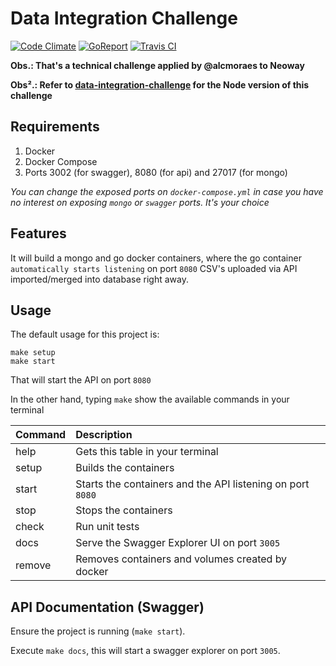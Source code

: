 # Data Integration Challenge

[![Code Climate](https://codeclimate.com/github/alcmoraes/go-data-integration-challenge/badges/gpa.svg)](https://codeclimate.com/github/alcmoraes/go-data-integration-challenge)
[![GoReport](https://goreportcard.com/badge/github.com/alcmoraes/go-data-integration-challenge)](https://goreportcard.com/report/github.com/alcmoraes/go-data-integration-challenge)
[![Travis CI](https://api.travis-ci.org/alcmoraes/go-data-integration-challenge.svg?branch=master)](https://travis-ci.org/alcmoraes/go-data-integration-challenge)

**Obs.: That's a technical challenge applied by @alcmoraes to Neoway**

**Obs².: Refer to [data-integration-challenge](https://github.com/alcmoraes/data-integration-challenge) for the Node version of this challenge**

## Requirements

1. Docker
2. Docker Compose
3. Ports 3002 (for swagger), 8080 (for api) and 27017 (for mongo)

*You can change the exposed ports on `docker-compose.yml` in case you have no interest on exposing `mongo` or `swagger` ports. It's your choice*

## Features

It will build a mongo and go docker containers, where the go container `automatically starts listening` on port `8080`
CSV's uploaded via API imported/merged into database right away.

## Usage

The default usage for this project is:

```
make setup
make start
```

That will start the API on port `8080`

In the other hand, typing `make` show the available commands in your terminal

| Command   |      Description     |
|-----------|:---------------------|
| help      | Gets this table in your terminal | 
| setup     | Builds the containers |
| start     | Starts the containers and the API listening on port `8080` |
| stop      | Stops the containers |
| check     | Run unit tests |
| docs      | Serve the Swagger Explorer UI on port `3005` |
| remove    | Removes containers and volumes created by docker |

## API Documentation (Swagger)

Ensure the project is running (`make start`).

Execute `make docs`, this will start a swagger explorer on port `3005`.

